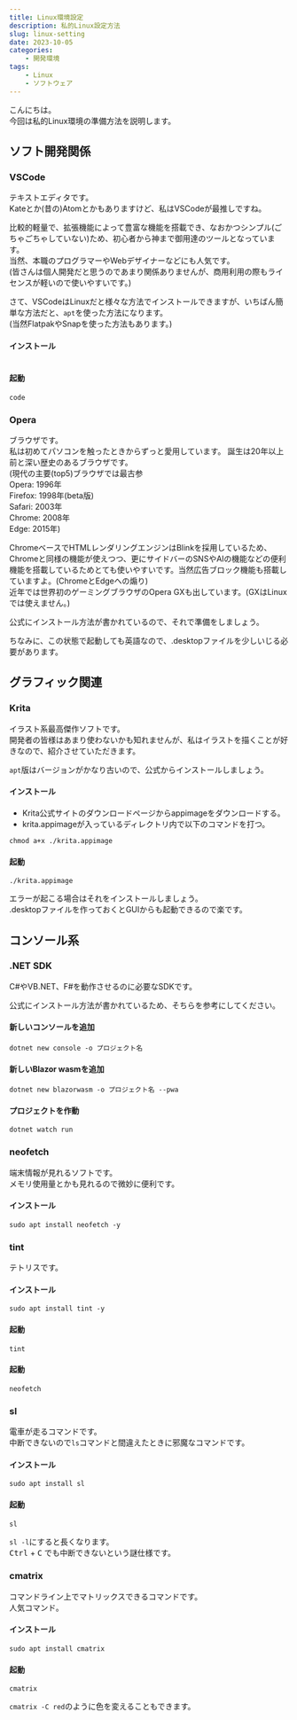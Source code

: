 ```yaml
---
title: Linux環境設定
description: 私的Linux設定方法
slug: linux-setting
date: 2023-10-05
categories: 
    - 開発環境
tags: 
    - Linux
    - ソフトウェア
---
```


こんにちは。<br />
今回は私的Linux環境の準備方法を説明します。<br />

## ソフト開発関係
### VSCode
テキストエディタです。<br />
Kateとか(昔の)Atomとかもありますけど、私はVSCodeが最推しですね。<br />

比較的軽量で、拡張機能によって豊富な機能を搭載でき、なおかつシンプル(ごちゃごちゃしていない)ため、初心者から神まで御用達のツールとなっています。<br />
当然、本職のプログラマーやWebデザイナーなどにも人気です。<br />
(皆さんは個人開発だと思うのであまり関係ありませんが、商用利用の際もライセンスが軽いので使いやすいです。)<br />

さて、VSCodeはLinuxだと様々な方法でインストールできますが、いちばん簡単な方法だと、```apt```を使った方法になります。<br />
(当然FlatpakやSnapを使った方法もあります。)<br />

#### インストール
```shell

```

#### 起動
```shell
code
```

### Opera
ブラウザです。<br />
私は初めてパソコンを触ったときからずっと愛用しています。
誕生は20年以上前と深い歴史のあるブラウザです。<br />
(現代の主要(top5)ブラウザでは最古参<br />
Opera: 1996年<br />
Firefox: 1998年(beta版)<br />
Safari: 2003年<br />
Chrome: 2008年<br />
Edge: 2015年)<br />

ChromeベースでHTMLレンダリングエンジンはBlinkを採用しているため、Chromeと同様の機能が使えつつ、更にサイドバーのSNSやAIの機能などの便利機能を搭載しているためとても使いやすいです。当然広告ブロック機能も搭載していますよ。(ChromeとEdgeへの煽り)<br />
近年では世界初のゲーミングブラウザのOpera GXも出しています。(GXはLinuxでは使えません。)<br />

公式にインストール方法が書かれているので、それで準備をしましょう。<br />

ちなみに、この状態で起動しても英語なので、.desktopファイルを少しいじる必要があります。<br />


## グラフィック関連
### Krita
イラスト系最高傑作ソフトです。<br />
開発者の皆様はあまり使わないかも知れませんが、私はイラストを描くことが好きなので、紹介させていただきます。<br />

```apt```版はバージョンがかなり古いので、公式からインストールしましょう。<br />

#### インストール
- Krita公式サイトのダウンロードページからappimageをダウンロードする。
- krita.appimageが入っているディレクトリ内で以下のコマンドを打つ。
```shell
chmod a+x ./krita.appimage
```

#### 起動
```shell
./krita.appimage
```

エラーが起こる場合はそれをインストールしましょう。<br />
.desktopファイルを作っておくとGUIからも起動できるので楽です。<br />



## コンソール系
### .NET SDK
C#やVB.NET、F#を動作させるのに必要なSDKです。<br />

公式にインストール方法が書かれているため、そちらを参考にしてください。

#### 新しいコンソールを追加
```shell
dotnet new console -o プロジェクト名
```

#### 新しいBlazor wasmを追加
```shell
dotnet new blazorwasm -o プロジェクト名 --pwa
```

#### プロジェクトを作動
```shell
dotnet watch run
```

### neofetch
端末情報が見れるソフトです。<br />
メモリ使用量とかも見れるので微妙に便利です。<br />

#### インストール
```shell
sudo apt install neofetch -y
```


### tint
テトリスです。<br />

#### インストール
```shell
sudo apt install tint -y
```

#### 起動
```shell
tint
```

#### 起動
```shell
neofetch
```

### sl
電車が走るコマンドです。<br />
中断できないので```ls```コマンドと間違えたときに邪魔なコマンドです。<br />

#### インストール
```shell
sudo apt install sl
```

#### 起動
```shell
sl
```

```sl -l```にすると長くなります。<br />
<kbd>Ctrl</kbd> + <kbd>C</kbd> でも中断できないという謎仕様です。<br />

### cmatrix
コマンドライン上でマトリックスできるコマンドです。<br />
人気コマンド。<br />

#### インストール
```shell
sudo apt install cmatrix
```

#### 起動
```shell
cmatrix
```

```cmatrix -C red```のように色を変えることもできます。<br />
